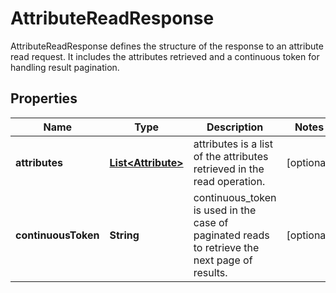 

# AttributeReadResponse

AttributeReadResponse defines the structure of the response to an attribute read request. It includes the attributes retrieved and a continuous token for handling result pagination.

## Properties

| Name | Type | Description | Notes |
|------------ | ------------- | ------------- | -------------|
|**attributes** | [**List&lt;Attribute&gt;**](Attribute.md) | attributes is a list of the attributes retrieved in the read operation. |  [optional] |
|**continuousToken** | **String** | continuous_token is used in the case of paginated reads to retrieve the next page of results. |  [optional] |



